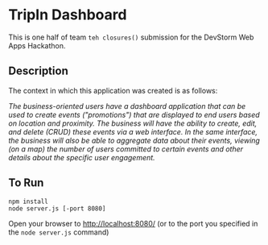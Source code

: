 TripIn Dashboard
================

This is one half of team `teh closures()` submission for the DevStorm Web Apps Hackathon.

Description
-----------

The context in which this application was created is as follows:

_The business-oriented users have a dashboard application that can be used to create events ("promotions") that are displayed to end users based on location and proximity. The business will have the ability to create, edit, and delete (CRUD) these events via a web interface. In the same interface, the business will also be able to aggregate data about their events, viewing (on a map) the number of users committed to certain events and other details about the specific user engagement._

To Run
------

    npm install
    node server.js [-port 8080]

Open your browser to [http://localhost:8080/](http://localhost:8080/) (or to the port you specified in the `node server.js` command)
